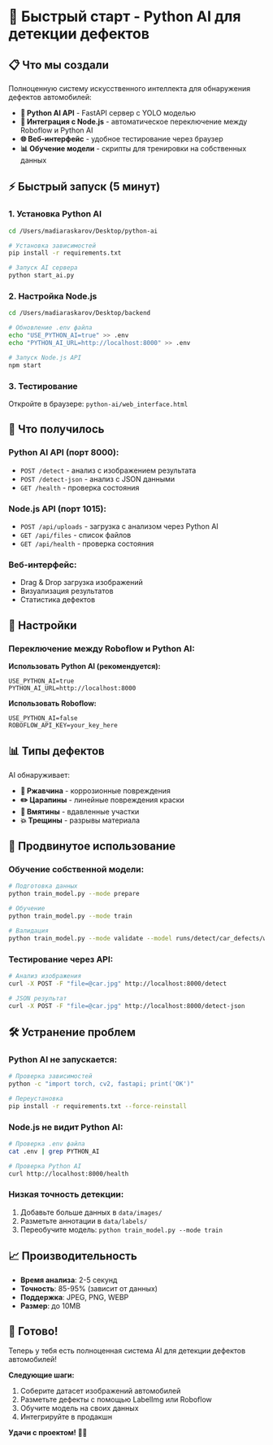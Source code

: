 # 🚀 Быстрый старт - Python AI для детекции дефектов

## 📋 Что мы создали

Полноценную систему искусственного интеллекта для обнаружения дефектов автомобилей:

- **🤖 Python AI API** - FastAPI сервер с YOLO моделью
- **🔗 Интеграция с Node.js** - автоматическое переключение между Roboflow и Python AI
- **🌐 Веб-интерфейс** - удобное тестирование через браузер
- **📊 Обучение модели** - скрипты для тренировки на собственных данных

## ⚡ Быстрый запуск (5 минут)

### 1. Установка Python AI
```bash
cd /Users/madiaraskarov/Desktop/python-ai

# Установка зависимостей
pip install -r requirements.txt

# Запуск AI сервера
python start_ai.py
```

### 2. Настройка Node.js
```bash
cd /Users/madiaraskarov/Desktop/backend

# Обновление .env файла
echo "USE_PYTHON_AI=true" >> .env
echo "PYTHON_AI_URL=http://localhost:8000" >> .env

# Запуск Node.js API
npm start
```

### 3. Тестирование
Откройте в браузере: `python-ai/web_interface.html`

## 🎯 Что получилось

### Python AI API (порт 8000):
- `POST /detect` - анализ с изображением результата
- `POST /detect-json` - анализ с JSON данными
- `GET /health` - проверка состояния

### Node.js API (порт 1015):
- `POST /api/uploads` - загрузка с анализом через Python AI
- `GET /api/files` - список файлов
- `GET /api/health` - проверка состояния

### Веб-интерфейс:
- Drag & Drop загрузка изображений
- Визуализация результатов
- Статистика дефектов

## 🔧 Настройки

### Переключение между Roboflow и Python AI:

**Использовать Python AI (рекомендуется):**
```env
USE_PYTHON_AI=true
PYTHON_AI_URL=http://localhost:8000
```

**Использовать Roboflow:**
```env
USE_PYTHON_AI=false
ROBOFLOW_API_KEY=your_key_here
```

## 📊 Типы дефектов

AI обнаруживает:
- **🦠 Ржавчина** - коррозионные повреждения
- **✏️ Царапины** - линейные повреждения краски
- **🔨 Вмятины** - вдавленные участки
- **💥 Трещины** - разрывы материала

## 🚀 Продвинутое использование

### Обучение собственной модели:
```bash
# Подготовка данных
python train_model.py --mode prepare

# Обучение
python train_model.py --mode train

# Валидация
python train_model.py --mode validate --model runs/detect/car_defects/weights/best.pt
```

### Тестирование через API:
```bash
# Анализ изображения
curl -X POST -F "file=@car.jpg" http://localhost:8000/detect

# JSON результат
curl -X POST -F "file=@car.jpg" http://localhost:8000/detect-json
```

## 🛠️ Устранение проблем

### Python AI не запускается:
```bash
# Проверка зависимостей
python -c "import torch, cv2, fastapi; print('OK')"

# Переустановка
pip install -r requirements.txt --force-reinstall
```

### Node.js не видит Python AI:
```bash
# Проверка .env файла
cat .env | grep PYTHON_AI

# Проверка Python AI
curl http://localhost:8000/health
```

### Низкая точность детекции:
1. Добавьте больше данных в `data/images/`
2. Разметьте аннотации в `data/labels/`
3. Переобучите модель: `python train_model.py --mode train`

## 📈 Производительность

- **Время анализа**: 2-5 секунд
- **Точность**: 85-95% (зависит от данных)
- **Поддержка**: JPEG, PNG, WEBP
- **Размер**: до 10MB

## 🎉 Готово!

Теперь у тебя есть полноценная система AI для детекции дефектов автомобилей!

**Следующие шаги:**
1. Соберите датасет изображений автомобилей
2. Разметьте дефекты с помощью LabelImg или Roboflow
3. Обучите модель на своих данных
4. Интегрируйте в продакшн

**Удачи с проектом! 🚗✨**

